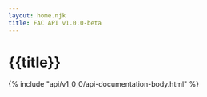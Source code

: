 ```yaml
---
layout: home.njk
title: FAC API v1.0.0-beta
---
```


# {{title}}

{% include "api/v1_0_0/api-documentation-body.html" %}
